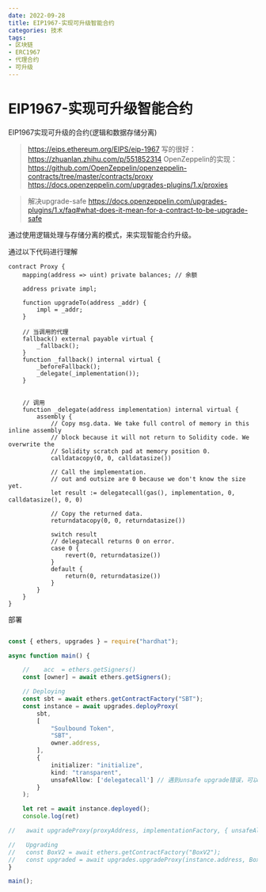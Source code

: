 ```yaml
---
date: 2022-09-28
title: EIP1967-实现可升级智能合约
categories: 技术
tags:
- 区块链
- ERC1967
- 代理合约
- 可升级
---
```


# EIP1967-实现可升级智能合约

EIP1967实现可升级的合约(逻辑和数据存储分离)

> https://eips.ethereum.org/EIPS/eip-1967
> 写的很好：https://zhuanlan.zhihu.com/p/551852314
> OpenZeppelin的实现： https://github.com/OpenZeppelin/openzeppelin-contracts/tree/master/contracts/proxy
> https://docs.openzeppelin.com/upgrades-plugins/1.x/proxies


> 解决upgrade-safe
> https://docs.openzeppelin.com/upgrades-plugins/1.x/faq#what-does-it-mean-for-a-contract-to-be-upgrade-safe


通过使用逻辑处理与存储分离的模式，来实现智能合约升级。

通过以下代码进行理解

```solidity
contract Proxy {
	mapping(address => uint) private balances; // 余额

	address private impl;

	function upgradeTo(address _addr) {
		impl = _addr;
	}

    // 当调用的代理
	fallback() external payable virtual {
        _fallback();
    }
    function _fallback() internal virtual {
        _beforeFallback();
        _delegate(_implementation());
    }


    // 调用
    function _delegate(address implementation) internal virtual {
        assembly {
            // Copy msg.data. We take full control of memory in this inline assembly
            // block because it will not return to Solidity code. We overwrite the
            // Solidity scratch pad at memory position 0.
            calldatacopy(0, 0, calldatasize())

            // Call the implementation.
            // out and outsize are 0 because we don't know the size yet.
            let result := delegatecall(gas(), implementation, 0, calldatasize(), 0, 0)

            // Copy the returned data.
            returndatacopy(0, 0, returndatasize())

            switch result
            // delegatecall returns 0 on error.
            case 0 {
                revert(0, returndatasize())
            }
            default {
                return(0, returndatasize())
            }
        }
    }
}

```


部署

```ts

const { ethers, upgrades } = require("hardhat");

async function main() {

    //    acc  = ethers.getSigners()
    const [owner] = await ethers.getSigners();

    // Deploying
    const sbt = await ethers.getContractFactory("SBT");
    const instance = await upgrades.deployProxy(
        sbt,
        [
            "Soulbound Token",
            "SBT",
            owner.address,
        ],
        {
            initializer: "initialize",
            kind: "transparent",
            unsafeAllow: ['delegatecall'] // 遇到unsafe upgrade错误，可以强行使用
        }
    );

    let ret = await instance.deployed();
    console.log(ret)

//   await upgradeProxy(proxyAddress, implementationFactory, { unsafeAllow: ['delegatecall'] });

//   Upgrading
//   const BoxV2 = await ethers.getContractFactory("BoxV2");
//   const upgraded = await upgrades.upgradeProxy(instance.address, BoxV2);
}

main();
```
